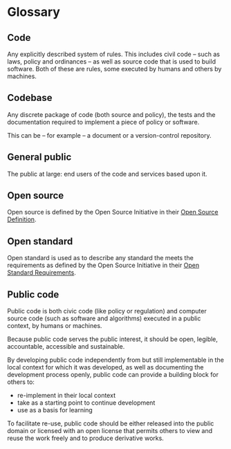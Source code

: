 # Glossary

## Code

Any explicitly described system of rules. This includes civil code – such as laws, policy and ordinances – as well as source code that is used to build software. Both of these are rules, some executed by humans and others by machines.

## Codebase

Any discrete package of code (both source and policy), the tests and the documentation required to implement a piece of policy or software.

This can be – for example – a document or a version-control repository.

## General public

The public at large: end users of the code and services based upon it.

## Open source

Open source is defined by the Open Source Initiative in their [Open Source Definition](https://opensource.org/osd-annotated).

## Open standard

Open standard is used as to describe any standard the meets the requirements as defined by the Open Source Initiative in their [Open Standard Requirements](https://opensource.org/osr).

## Public code

Public code is both civic code (like policy or regulation) and computer source code (such as software and algorithms) executed in a public context, by humans or machines.

Because public code serves the public interest, it should be open, legible, accountable, accessible and sustainable.

By developing public code independently from but still implementable in the local context for which it was developed, as well as documenting the development process openly, public code can provide a building block for others to:

* re-implement in their local context
* take as a starting point to continue development
* use as a basis for learning

To facilitate re-use, public code should be either released into the public domain or licensed with an open license that permits others to view and reuse the work freely and to produce derivative works.
